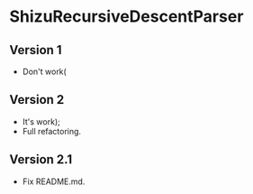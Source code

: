 # ShizuRecursiveDescentParser
## Version 1
* Don't work(
## Version 2
* It's work);
* Full refactoring.
## Version 2.1
* Fix README.md.